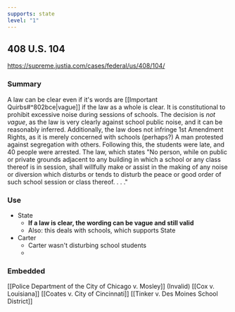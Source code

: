 ```yaml
---
supports: state
level: "1"
---
```

## 408 U.S. 104

https://supreme.justia.com/cases/federal/us/408/104/

### Summary

A law can be clear even if it's words are [[Important Quirbs#^802bce|vague]] if the law as a whole is clear.
It is constitutional to prohibit excessive noise during sessions of schools. The decision is *not vague*, as the law is very clearly against school public noise, and it can be reasonably inferred.
Additionally, the law does not infringe 1st Amendment Rights, as it is merely concerned with schools (perhaps?)
A man protested against segregation with others. Following this, the students were late, and 40 people were arrested.
The law, which states 
	"No person, while on public or private grounds adjacent to any building in which a school or any class thereof is in session, shall willfully make or assist in the making of any noise or diversion which disturbs or tends to disturb the peace or good order of such school session or class thereof. . . ."

### Use

* State
	* **If a law is clear, the wording can be vague and still valid**
	* Also: this deals with schools, which supports State
* Carter 
	* Carter wasn't disturbing school students
	* 

### Embedded

[[Police Department of the City of Chicago v. Mosley]] (Invalid)
[[Cox v. Louisiana]]
[[Coates v. City of Cincinnati]]
[[Tinker v. Des Moines School District]]
